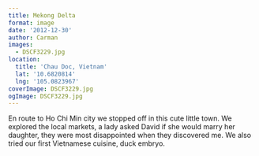 ```yaml
---
title: Mekong Delta
format: image
date: '2012-12-30'
author: Carman
images:
  - DSCF3229.jpg
location:
  title: 'Chau Doc, Vietnam'
  lat: '10.6820814'
  lng: '105.0823967'
coverImage: DSCF3229.jpg
ogImage: DSCF3229.jpg
---
```

En route to Ho Chi Min city we stopped off in this cute little town. We explored the local markets, a lady asked David if she would marry her daughter, they were most disappointed when they discovered me. We also tried our first Vietnamese cuisine, duck embryo.
